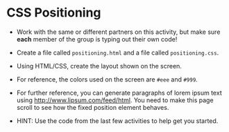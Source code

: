 # CSS Positioning

* Work with the same or different partners on this activity, but make sure **each** member of the group is typing out their own code! 

* Create a file called `positioning.html` and a file called `positioning.css`. 

* Using HTML/CSS, create the layout shown on the screen.

* For reference, the colors used on the screen are `#eee` and `#999`.

* For further reference, you can generate paragraphs of lorem ipsum text using <http://www.lipsum.com/feed/html>. You need to make this page scroll to see how the fixed position element behaves.

* HINT: Use the code from the last few activities to help get you started.